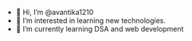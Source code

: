 - 👋 Hi, I’m @avantika1210
- 👀 I’m interested in learning new technologies.
- 🌱 I’m currently learning DSA and web development 

<!---
avantika1210/avantika1210 is a ✨ special ✨ repository because its `README.md` (this file) appears on your GitHub profile.
You can click the Preview link to take a look at your changes.
--->
